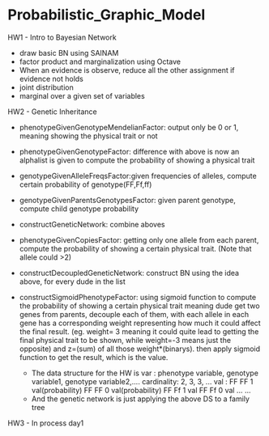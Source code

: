 # Probabilistic_Graphic_Model

HW1 - Intro to Bayesian Network
   - draw basic BN using SAINAM
   - factor product and marginalization using Octave
   - When an evidence is observe, reduce all the other assignment if evidence not holds
   - joint distribution
   - marginal over a given set of variables
 
HW2 - Genetic Inheritance
   - phenotypeGivenGenotypeMendelianFactor: output only be 0 or 1, meaning showing the physical trait or not
   - phenotypeGivenGenotypeFactor: difference with above is now an alphalist is given to compute the probability of showing a physical trait
   - genotypeGivenAlleleFreqsFactor:given frequencies of alleles, compute certain probability of genotype(FF,Ff,ff)
   - genotypeGivenParentsGenotypesFactor: given parent genotype, compute child genotype probability
   - constructGeneticNetwork: combine aboves
   
   - phenotypeGivenCopiesFactor: getting only one allele from each parent, compute the probability of showing a certain physical trait. (Note that allele could >2)
   - constructDecoupledGeneticNetwork: construct BN using the idea above, for every dude in the list
   
   - constructSigmoidPhenotypeFactor: using sigmoid function to compute the probability of showing a certain physical trait
      meaning dude get two genes from parents, decouple each of them, with each allele in each gene has a corresponding weight representing how much it could affect the final result. (eg. weight= 3 meaning it could quite lead to getting the final physical trait to be shown, while weight=-3 means just the opposite) and z=(sum) of all those weight*(binarys). then apply sigmoid function to get the result, which is the value.
      
      - The data structure for the HW is
         var : phenotype variable, genotype variable1, genotype variable2,....
         cardinality: 2, 3, 3, ...
         val :   FF FF 1 val(probability)
                 FF FF 0 val(probability)
                 FF Ff 1 val
                 FF Ff 0 val
                 ...
                 ...
       - And the genetic network is just applying the above DS to a family tree


HW3 - In process day1
